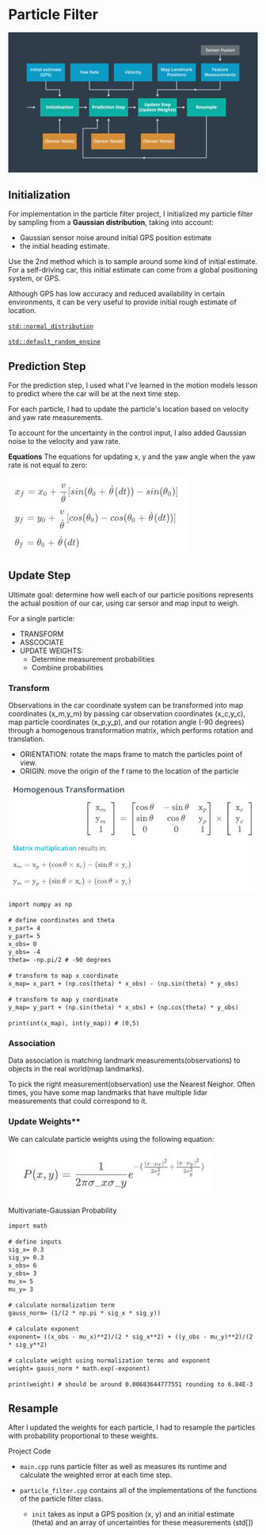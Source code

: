 [//]: # (Image References)

[image0]: ./ReadmeImages/ParticleFilterAlgorithmFlowchar.png "Flowchar"
[image1]: ./ReadmeImages/UpdateEquations.png "yaw_rate!=0"
[image2]: ./ReadmeImages/Transformation.png 
[image3]: ./ReadmeImages/ParticleWeights.png 


# Particle Filter


![alt text][image0]

## Initialization

For implementation in the particle filter project, I initialized my particle filter by sampling from a __Gaussian distribution__, taking into account:

- Gaussian sensor noise around initial GPS position estimate
- the initial heading estimate.

Use the 2nd method which is to sample around some kind of initial estimate. For a self-driving car, this initial estimate can come from a global positioning system, or GPS.

Although GPS has low accuracy and reduced availability in certain environments, it can be very useful to provide initial rough estimate of location.

[`std::normal_distribution`](http://en.cppreference.com/w/cpp/numeric/random/normal_distribution)

[`std::default_random_engine`](http://www.cplusplus.com/reference/random/default_random_engine/)

## Prediction Step

For the prediction step, I used what I've learned in the motion models lesson to predict where the car will be at the next time step.

For each particle, I had to update the particle's location based on velocity and yaw rate measurements.

To account for the uncertainty in the control input, I also added Gaussian noise to the velocity and yaw rate.

**Equations**
The equations for updating x, y and the yaw angle when the yaw rate is not equal to zero:

![alt text][image1]


## Update Step

Ultimate goal: determine how well each of our particle positions represents the actual position of our car, using car sersor and map input to weigh.

For a single particle:

- TRANSFORM  
- ASSCOCIATE
- UPDATE WEIGHTS: 
	- Determine measurement probabilities
	- Combine probabilities
	
### Transform

Observations in the car coordinate system can be transformed into map coordinates (x_m,y_m) by passing car observation coordinates (x_c,y_c), map particle coordinates (x_p,y_p), and our rotation angle (-90 degrees) through a homogenous transformation matrix, which performs rotation and translation.

- ORIENTATION: rotate the maps frame to match the particles point of view.
- ORIGIN: move the origin of the f
rame to the location of the particle

![alt text][image2]


```
import numpy as np

# define coordinates and theta
x_part= 4
y_part= 5
x_obs= 0
y_obs= -4
theta= -np.pi/2 # -90 degrees

# transform to map x coordinate
x_map= x_part + (np.cos(theta) * x_obs) - (np.sin(theta) * y_obs)

# transform to map y coordinate
y_map= y_part + (np.sin(theta) * x_obs) + (np.cos(theta) * y_obs)

print(int(x_map), int(y_map)) # (0,5)
```

### Association
Data association is matching landmark measurements(observations) to objects in the real world(map landmarks). 

To pick the right measurement(observation) use the Nearest Neighor. Often times, you have some map landmarks that have multiple lidar measurements that could correspond to it. 


### Update Weights**

We can calculate particle weights using the following equation:

![alt text][image3]

Multivariate-Gaussian Probability

```
import math

# define inputs
sig_x= 0.3
sig_y= 0.3
x_obs= 6
y_obs= 3
mu_x= 5
mu_y= 3

# calculate normalization term
gauss_norm= (1/(2 * np.pi * sig_x * sig_y))

# calculate exponent
exponent= ((x_obs - mu_x)**2)/(2 * sig_x**2) + ((y_obs - mu_y)**2)/(2 * sig_y**2)

# calculate weight using normalization terms and exponent
weight= gauss_norm * math.exp(-exponent)

print(weight) # should be around 0.00683644777551 rounding to 6.84E-3
```

	

## Resample

After I updated the weights for each particle, I had to resample the particles with probability proportional to these weights.

Project Code

- `main.cpp` runs particle filter as well as measures its runtime and calculate the weighted error at each time step.

- `particle_filter.cpp` contains all of the implementations of the functions of the particle filter class.
	- `init` takes as input a GPS position (x, y) and an initial estimate (theta) and an array of uncertainties for these measurements (std[])

